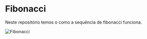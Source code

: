 # Fibonacci
Neste repositório temos o como a sequência de fibonacci funciona.


![Fibonacci](https://www.google.com](https://brasilescola.uol.com.br/matematica/sequencia-fibonacci.htm))
